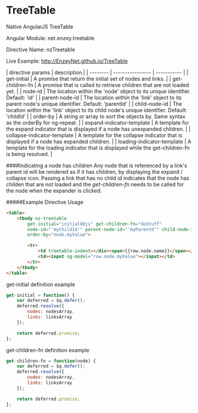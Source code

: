 TreeTable
=========

Native AngularJS TreeTable

Angular Module: net.enzey.treetable

Directive Name: nzTreetable

Live Example: http://EnzeyNet.github.io/TreeTable

| directive params | description |
| -------- | ---------------- | ----------- |
| get-initial | A promise that return the initial set of nodes and links. |
| get-children-fn | A promise that is called to retrieve children that are not loaded yet. |
| node-id | The location within the 'node' object to its unique identifier. Default: 'id' |
| parent-node-id | The location within the 'link' object to its parent node's unique identifier. Default: 'parentId' |
| child-node-id | The location within the 'link' object to its child node's unique identifier. Default: 'childId' |
| order-by | A string or array to sort the objects by. Same syntax as the orderBy for ng-repeat. |
| expand-indicator-template | A template for the expand indicator that is displayed if a node has unexpanded children. |
| collapse-indicator-template | A template for the collapse indicator that is displayed if a node has expanded children. |
| loading-indicator-template | A template for the loading indicator that is displayed while the get-children-fn is being resolved. |

####Indicating a node has children
Any node that is referenced by a link's parent id will be rendered as if it has children, by displaying the expand / collapse icon. Passing a link that has no child id indicates that the node has childen that are not loaded and the _get-children-fn_ needs to be called for the node when the expander is clicked.


#####Example Directive Usage
```html
<table>
	<tbody nz-treetable
		get-initial="initialObjs" get-children-fn="doStuff"
		node-id="'myChildId'" parent-node-id="'myParentd'" child-node-id="'myId'"
		order-by="node.myValue">

		<tr>
			<td treetable-indent></div><span>{{row.node.name}}</span></td>
			<td><input ng-model="row.node.myValue"></input></td>
		</tr>
	</tbody>
</table>
```

get-initial definition example
```javascript
get-initial = function() {
	var deferred = $q.defer();
	deferred.resolve({
		nodes: nodesArray,
		links: linksArray
	});

	return deferred.promise;
};
```

get-children-fn definition example
```javascript
get-children-fn = function(node) {
	var deferred = $q.defer();
	deferred.resolve({
		nodes: nodesArray,
		links: linksArray
	});

	return deferred.promise;
};
```
